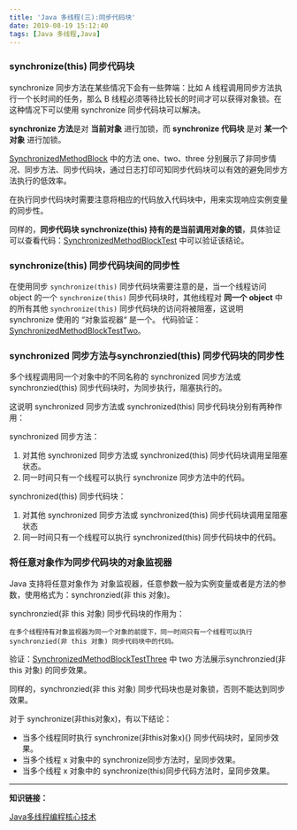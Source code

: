 ```yaml
---
title: 'Java 多线程(三):同步代码块'
date: 2019-08-19 15:12:40
tags: [Java 多线程,Java]
---
```




### synchronize(this) 同步代码块

synchronize 同步方法在某些情况下会有一些弊端：比如 A 线程调用同步方法执行一个长时间的任务，那么 B 线程必须等待比较长的时间才可以获得对象锁。在这种情况下可以使用 synchronize 同步代码块可以解决。

**synchronize 方法**是对 **当前对象** 进行加锁，而 **synchronize 代码块** 是对 **某一个对象** 进行加锁。

[SynchronizedMethodBlock](https://github.com/leeGYPlus/JavaCode/blob/master/src/thread/SynchronizedMethodBlock.kt) 中的方法 one、two、three 分别展示了非同步情况、同步方法、同步代码块，通过日志打印可知同步代码块可以有效的避免同步方法执行的低效率。

<!-- more -->


在执行同步代码块时需要注意将相应的代码放入代码块中，用来实现响应实例变量的同步性。

同样的，**同步代码块 synchronize(this) 持有的是当前调用对象的锁**，具体验证可以查看代码：[SynchronizedMethodBlockTest](https://github.com/leeGYPlus/JavaCode/blob/master/src/thread/SynchronizedMethodBlockTest.kt) 中可以验证该结论。

### synchronize(this) 同步代码块间的同步性
在使用同步 `synchronize(this)` 同步代码块需要注意的是，当一个线程访问 object 的一个 `synchronize(this)` 同步代码块时，其他线程对 **同一个 object** 中的所有其他 `synchronize(this)` 同步代码块的访问将被阻塞，这说明 synchronize 使用的 “对象监视器“ 是一个。
代码验证：[SynchronizedMethodBlockTestTwo](https://github.com/leeGYPlus/JavaCode/blob/master/src/thread/SynchronizedMethodBlockTestTwo.kt)。





### synchronized 同步方法与synchronzied(this) 同步代码块的同步性
多个线程调用同一个对象中的不同名称的 synchronized 同步方法或 synchronzied(this) 同步代码块时，为同步执行，阻塞执行的。

这说明 synchronized 同步方法或 synchronized(this) 同步代码块分别有两种作用：

synchronized 同步方法：

1. 对其他 synchronized 同步方法或 synchronized(this) 同步代码块调用呈阻塞状态。
2. 同一时间只有一个线程可以执行 synchronize 同步方法中的代码。

synchronized(this) 同步代码块：

1. 对其他 synchronized 同步方法或 synchronized(this) 同步代码块调用呈阻塞状态
2. 同一时间只有一个线程可以执行 synchronized(this) 同步代码块中的代码。

### 将任意对象作为同步代码块的对象监视器


Java 支持将任意对象作为 对象监视器，任意参数一般为实例变量或者是方法的参数，使用格式为：synchronzied(非 this 对象)。

synchronzied(非 this 对象) 同步代码块的作用为：

    在多个线程持有对象监视器为同一个对象的前提下，同一时间只有一个线程可以执行synchronzied(非 this 对象) 同步代码块中的代码。

验证：[SynchronizedMethodBlockTestThree](https://github.com/leeGYPlus/JavaCode/blob/master/src/thread/SynchronizedMethodBlockTestThree.kt) 中 two 方法展示synchronzied(非 this 对象) 的同步效果。

同样的，synchronzied(非 this 对象) 同步代码块也是对象锁，否则不能达到同步效果。

对于 synchronize(非this对象x)，有以下结论：
* 当多个线程同时执行 synchronize(非this对象x){} 同步代码块时，呈同步效果。
* 当多个线程 x 对象中的 synchronize同步方法时，呈同步效果。
* 当多个线程 x 对象中的 synchronize(this)同步代码方法时，呈同步效果。

----
**知识链接：**

[Java多线程编程核心技术](http://product.dangdang.com/23711315.html)